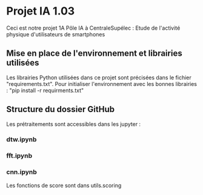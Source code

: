 # Projet IA 1.03

Ceci est notre projet 1A Pôle IA à CentraleSupélec : Etude de l'activité physique d'utilisateurs de smartphones

## Mise en place de l'environnement et librairies utilisées

Les librairies Python utilisées dans ce projet sont précisées dans le fichier "requirements.txt". 
Pour initialiser l'environnement avec les bonnes librairies : "pip install -r requirments.txt"

## Structure du dossier GitHub

Les prétraitements sont accessibles dans les jupyter :
### dtw.ipynb
### fft.ipynb
### cnn.ipynb

Les fonctions de score sont dans utils.scoring